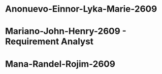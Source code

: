 # Anonuevo-Einnor-Lyka-Marie-2609
# Mariano-John-Henry-2609 - Requirement Analyst
# Mana-Randel-Rojim-2609
